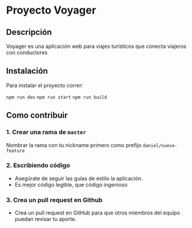 # Proyecto Voyager

## Descripción

Voyager es una aplicación web para viajes turísticos que conecta viajeros con conductores

## Instalación

Para instalar el proyecto correr:

`npm run dev`
`npm run start`
`npm run build`

## Como contribuir

### 1. Crear una rama de `master`

Nombrar la rama con tu nickname primero como prefijo
`daniel/nuevo-feature`

### 2. Escribiendo código

- Asegúrate de seguir las guías de estilo la aplicación.
- Es mejor código legible, que código ingenioso

### 3. Crea un pull request en Github

- Crea un pull request en GitHub para que otros miembros del equipo puedan revisar tu aporte.
